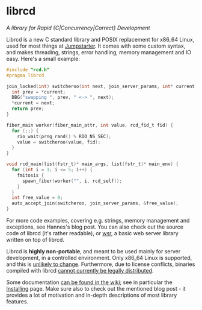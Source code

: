# librcd
*A library for Rapid {C|Concurrency|Correct} Development*

Librcd is a new C standard library and POSIX replacement for x86_64 Linux, used for most things at [Jumpstarter](https://jumpstarter.io/). It comes with some custom syntax, and makes threading, strings, error handling, memory management and IO easy. Here's a small example:

```c
#include "rcd.h"
#pragma librcd

join_locked(int) switcheroo(int next, join_server_params, int* current) {
  int prev = *current;
  DBG("swapping ", prev, " <-> ", next);
  *current = next;
  return prev;
}

fiber_main worker(fiber_main_attr, int value, rcd_fid_t fid) {
  for (;;) {
    rio_wait(prng_rand() % RIO_NS_SEC);
    value = switcheroo(value, fid);
  }
}

void rcd_main(list(fstr_t)* main_args, list(fstr_t)* main_env) {
  for (int i = 1; i <= 5; i++) {
    fmitosis {
      spawn_fiber(worker("", i, rcd_self));
    }
  }
  int free_value = 0;
  auto_accept_join(switcheroo, join_server_params, &free_value);
}
```

For more code examples, covering e.g. strings, memory management and exceptions, see Hannes's blog post. You can also check out the source code of librcd (it's rather readable), or [wsr](https://github.com/jumpstarter-io/wsr), a basic web server library written on top of librcd.

Librcd is **highly non-portable**, and meant to be used mainly for server development, in a controlled environment. Only x86_64 Linux is supported, and this is [unlikely to change](https://github.com/jumpstarter-io/librcd/issues/2). Furthermore, due to license conflicts, binaries compiled with librcd [cannot currently be legally distributed](https://github.com/jumpstarter-io/librcd/issues/1).

Some documentation [can be found in the wiki](https://github.com/jumpstarter-io/librcd/wiki); see in particular the [Installing](https://github.com/jumpstarter-io/librcd/wiki/Installing) page. Make sure also to check out the mentioned blog post - it provides a lot of motivation and in-depth descriptions of most library features.
